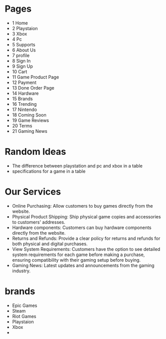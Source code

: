 # Pages
- 1 Home
- 2 Playstaion
- 3 Xbox
- 4 Pc
- 5 Supports
- 6 About Us
- 7 profile
- 8 Sign In
- 9 Sign Up
- 10 Cart
- 11 Game Product Page
- 12 Payment
- 13 Done Order Page
- 14 Hardware
- 15 Brands
- 16 Trending
- 17 Nintendo
- 18 Coming Soon
- 19 Game Reviews
- 20 Terms
- 21 Gaming News

# Random Ideas
- The difference between playstation and pc and xbox in a table
- specifications for a game in a table


# Our Services
- Online Purchasing: Allow customers to buy games directly from the website.
- Physical Product Shipping: Ship physical game copies and accessories to customers' addresses.
- Hardware components: Customers can buy hardware components directly from the website.
- Returns and Refunds: Provide a clear policy for returns and refunds for both physical and digital purchases.
- View System Requirements: Customers have the option to see detailed system requirements for each game before making a purchase, ensuring compatibility with their gaming setup before buying.
- Gaming News: Latest updates and announcements from the gaming industry.
# brands
- Epic Games
- Steam
- Riot Games
- Playstaion
- Xbox
- 